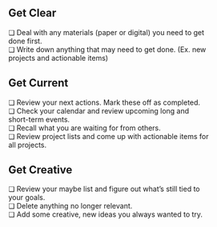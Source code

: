 ## Get Clear  
❏ Deal with any materials (paper or digital) you need to get  
done first.  
❏ Write down anything that may need to get done. (Ex. new  
projects and actionable items)  
## Get Current  
❏ Review your next actions. Mark these off as completed.  
❏ Check your calendar and review upcoming long and  
short-term events.  
❏ Recall what you are waiting for from others.  
❏ Review project lists and come up with actionable items for  
all projects.  
## Get Creative  
❏ Review your maybe list and figure out what’s still tied to  
your goals.  
❏ Delete anything no longer relevant.  
❏ Add some creative, new ideas you always wanted to try.